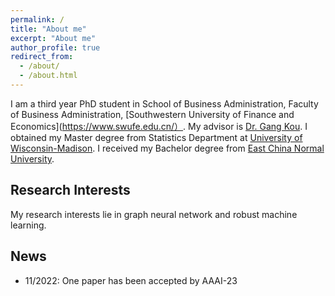 ```yaml
---
permalink: /
title: "About me"
excerpt: "About me"
author_profile: true
redirect_from: 
  - /about/
  - /about.html
---
```


I am a third year PhD student in School of Business Administration, Faculty of Business Administration, [Southwestern University of Finance and Economics](https://www.swufe.edu.cn/）. My advisor is [Dr. Gang Kou](https://www.researchgate.net/profile/Gang-Kou-2). I obtained my Master degree from Statistics Department at [University of Wisconsin-Madison](https://www.wisc.edu/). I received my Bachelor degree from [East China Normal University](https://www.ecnu.edu.cn/).

## Research Interests
My research interests lie in graph neural network and robust machine learning.

## News
* 11/2022: One paper has been accepted by AAAI-23
